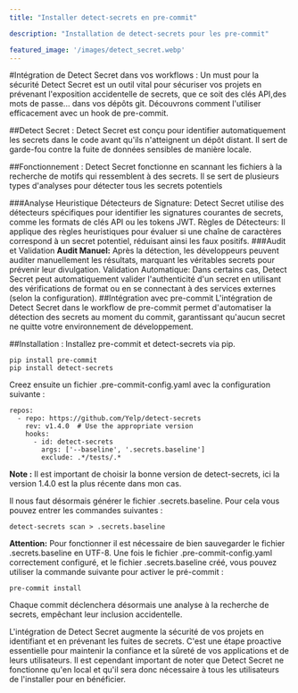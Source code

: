 ```yaml
---
title: "Installer detect-secrets en pre-commit"

description: "Installation de detect-secrets pour les pre-commit"

featured_image: '/images/detect_secret.webp'
---
```


#Intégration de Detect Secret dans vos workflows : Un must pour la sécurité
Detect Secret est un outil vital pour sécuriser vos projets en prévenant l'exposition accidentelle de secrets, que ce soit des clés API,des mots de passe... dans vos dépôts git. Découvrons comment l'utiliser efficacement avec un hook de pre-commit.

##Detect Secret : 
 Detect Secret est conçu pour identifier automatiquement les secrets dans le code avant qu'ils n'atteignent un dépôt distant. Il sert de garde-fou contre la fuite de données sensibles de manière locale.

##Fonctionnement :
Detect Secret fonctionne en scannant les fichiers à la recherche de motifs qui ressemblent à des secrets. Il se sert de plusieurs types d'analyses pour détecter tous les secrets potentiels

###Analyse Heuristique
Détecteurs de Signature: Detect Secret utilise des détecteurs spécifiques pour identifier les signatures courantes de secrets, comme les formats de clés API ou les tokens JWT.
Règles de Détecteurs: Il applique des règles heuristiques pour évaluer si une chaîne de caractères correspond à un secret potentiel, réduisant ainsi les faux positifs.
###Audit et Validation
**Audit Manuel:** Après la détection, les développeurs peuvent auditer manuellement les résultats, marquant les véritables secrets pour prévenir leur divulgation.
Validation Automatique: Dans certains cas, Detect Secret peut automatiquement valider l'authenticité d'un secret en utilisant des vérifications de format ou en se connectant à des services externes (selon la configuration).
##Intégration avec pre-commit
L'intégration de Detect Secret dans le workflow de pre-commit permet d'automatiser la détection des secrets au moment du commit, garantissant qu'aucun secret ne quitte votre environnement de développement.

##Installation :
Installez pre-commit et detect-secrets via pip.

```
pip install pre-commit 
pip install detect-secrets
```
Creez ensuite un fichier .pre-commit-config.yaml avec la configuration suivante :
```
repos:
  - repo: https://github.com/Yelp/detect-secrets
    rev: v1.4.0  # Use the appropriate version
    hooks:
      - id: detect-secrets
        args: ['--baseline', '.secrets.baseline']
        exclude: .*/tests/.*
```
**Note :** Il est important de choisir la bonne version de detect-secrets, ici la version 1.4.0 est la plus récente dans mon cas.

Il nous faut désormais générer le fichier .secrets.baseline. Pour cela vous pouvez entrer les commandes suivantes :

```
detect-secrets scan > .secrets.baseline
```
**Attention:** Pour fonctionner il est nécessaire de bien sauvegarder le fichier .secrets.baseline en UTF-8.
Une fois le fichier .pre-commit-config.yaml correctement configuré, et le fichier .secrets.baseline créé, vous pouvez utiliser la commande suivante pour activer le pré-commit :
```
pre-commit install
```
Chaque commit déclenchera désormais une analyse à la recherche de secrets, empêchant leur inclusion accidentelle.

L'intégration de Detect Secret augmente la sécurité de vos projets en identifiant et en prévenant les fuites de secrets. C'est une étape proactive essentielle pour maintenir la confiance et la sûreté de vos applications et de leurs utilisateurs.
Il est cependant important de noter que Detect Secret ne fonctionne qu'en local et qu'il sera donc nécessaire à tous les utilisateurs de l'installer pour en bénéficier.